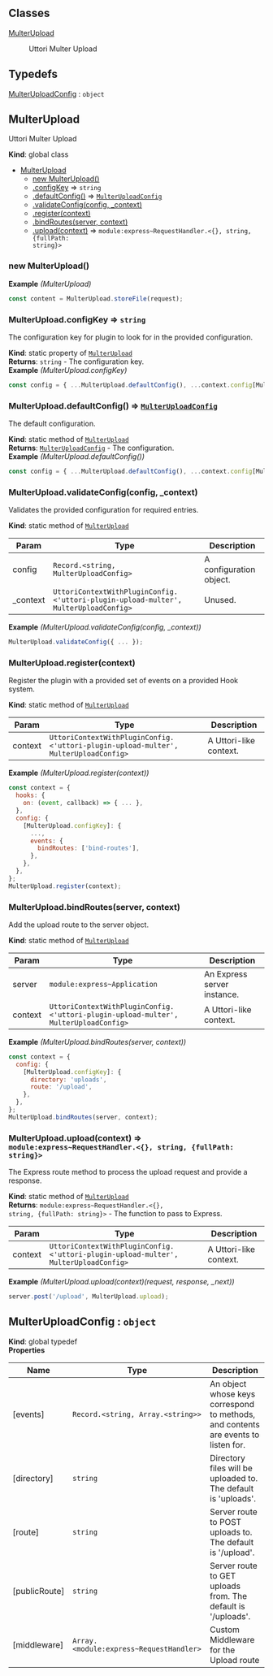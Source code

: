 ## Classes

<dl>
<dt><a href="#MulterUpload">MulterUpload</a></dt>
<dd><p>Uttori Multer Upload</p>
</dd>
</dl>

## Typedefs

<dl>
<dt><a href="#MulterUploadConfig">MulterUploadConfig</a> : <code>object</code></dt>
<dd></dd>
</dl>

<a name="MulterUpload"></a>

## MulterUpload
Uttori Multer Upload

**Kind**: global class  

* [MulterUpload](#MulterUpload)
    * [new MulterUpload()](#new_MulterUpload_new)
    * [.configKey](#MulterUpload.configKey) ⇒ <code>string</code>
    * [.defaultConfig()](#MulterUpload.defaultConfig) ⇒ [<code>MulterUploadConfig</code>](#MulterUploadConfig)
    * [.validateConfig(config, _context)](#MulterUpload.validateConfig)
    * [.register(context)](#MulterUpload.register)
    * [.bindRoutes(server, context)](#MulterUpload.bindRoutes)
    * [.upload(context)](#MulterUpload.upload) ⇒ <code>module:express~RequestHandler.&lt;{}, string, {fullPath: string}&gt;</code>

<a name="new_MulterUpload_new"></a>

### new MulterUpload()
**Example** *(MulterUpload)*  
```js
const content = MulterUpload.storeFile(request);
```
<a name="MulterUpload.configKey"></a>

### MulterUpload.configKey ⇒ <code>string</code>
The configuration key for plugin to look for in the provided configuration.

**Kind**: static property of [<code>MulterUpload</code>](#MulterUpload)  
**Returns**: <code>string</code> - The configuration key.  
**Example** *(MulterUpload.configKey)*  
```js
const config = { ...MulterUpload.defaultConfig(), ...context.config[MulterUpload.configKey] };
```
<a name="MulterUpload.defaultConfig"></a>

### MulterUpload.defaultConfig() ⇒ [<code>MulterUploadConfig</code>](#MulterUploadConfig)
The default configuration.

**Kind**: static method of [<code>MulterUpload</code>](#MulterUpload)  
**Returns**: [<code>MulterUploadConfig</code>](#MulterUploadConfig) - The configuration.  
**Example** *(MulterUpload.defaultConfig())*  
```js
const config = { ...MulterUpload.defaultConfig(), ...context.config[MulterUpload.configKey] };
```
<a name="MulterUpload.validateConfig"></a>

### MulterUpload.validateConfig(config, _context)
Validates the provided configuration for required entries.

**Kind**: static method of [<code>MulterUpload</code>](#MulterUpload)  

| Param | Type | Description |
| --- | --- | --- |
| config | <code>Record.&lt;string, MulterUploadConfig&gt;</code> | A configuration object. |
| _context | <code>UttoriContextWithPluginConfig.&lt;&#x27;uttori-plugin-upload-multer&#x27;, MulterUploadConfig&gt;</code> | Unused. |

**Example** *(MulterUpload.validateConfig(config, _context))*  
```js
MulterUpload.validateConfig({ ... });
```
<a name="MulterUpload.register"></a>

### MulterUpload.register(context)
Register the plugin with a provided set of events on a provided Hook system.

**Kind**: static method of [<code>MulterUpload</code>](#MulterUpload)  

| Param | Type | Description |
| --- | --- | --- |
| context | <code>UttoriContextWithPluginConfig.&lt;&#x27;uttori-plugin-upload-multer&#x27;, MulterUploadConfig&gt;</code> | A Uttori-like context. |

**Example** *(MulterUpload.register(context))*  
```js
const context = {
  hooks: {
    on: (event, callback) => { ... },
  },
  config: {
    [MulterUpload.configKey]: {
      ...,
      events: {
        bindRoutes: ['bind-routes'],
      },
    },
  },
};
MulterUpload.register(context);
```
<a name="MulterUpload.bindRoutes"></a>

### MulterUpload.bindRoutes(server, context)
Add the upload route to the server object.

**Kind**: static method of [<code>MulterUpload</code>](#MulterUpload)  

| Param | Type | Description |
| --- | --- | --- |
| server | <code>module:express~Application</code> | An Express server instance. |
| context | <code>UttoriContextWithPluginConfig.&lt;&#x27;uttori-plugin-upload-multer&#x27;, MulterUploadConfig&gt;</code> | A Uttori-like context. |

**Example** *(MulterUpload.bindRoutes(server, context))*  
```js
const context = {
  config: {
    [MulterUpload.configKey]: {
      directory: 'uploads',
      route: '/upload',
    },
  },
};
MulterUpload.bindRoutes(server, context);
```
<a name="MulterUpload.upload"></a>

### MulterUpload.upload(context) ⇒ <code>module:express~RequestHandler.&lt;{}, string, {fullPath: string}&gt;</code>
The Express route method to process the upload request and provide a response.

**Kind**: static method of [<code>MulterUpload</code>](#MulterUpload)  
**Returns**: <code>module:express~RequestHandler.&lt;{}, string, {fullPath: string}&gt;</code> - The function to pass to Express.  

| Param | Type | Description |
| --- | --- | --- |
| context | <code>UttoriContextWithPluginConfig.&lt;&#x27;uttori-plugin-upload-multer&#x27;, MulterUploadConfig&gt;</code> | A Uttori-like context. |

**Example** *(MulterUpload.upload(context)(request, response, _next))*  
```js
server.post('/upload', MulterUpload.upload);
```
<a name="MulterUploadConfig"></a>

## MulterUploadConfig : <code>object</code>
**Kind**: global typedef  
**Properties**

| Name | Type | Description |
| --- | --- | --- |
| [events] | <code>Record.&lt;string, Array.&lt;string&gt;&gt;</code> | An object whose keys correspond to methods, and contents are events to listen for. |
| [directory] | <code>string</code> | Directory files will be uploaded to. The default is 'uploads'. |
| [route] | <code>string</code> | Server route to POST uploads to. The default is '/upload'. |
| [publicRoute] | <code>string</code> | Server route to GET uploads from. The default is '/uploads'. |
| [middleware] | <code>Array.&lt;module:express~RequestHandler&gt;</code> | Custom Middleware for the Upload route |

